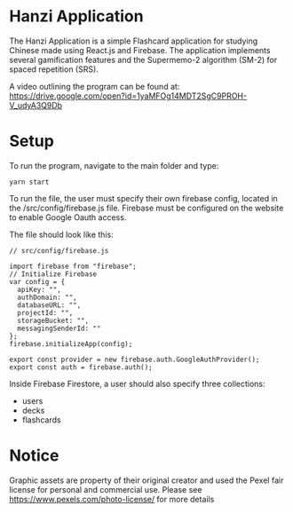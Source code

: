 # Hanzi Application

The Hanzi Application is a simple Flashcard application for studying Chinese made using React.js and Firebase. The application implements several gamification features and the Supermemo-2 algorithm (SM-2) for spaced repetition (SRS).

A video outlining the program can be found at: https://drive.google.com/open?id=1yaMFOg14MDT2SgC9PROH-V_udyA3Q9Db

# Setup
To run the program, navigate to the main folder and type:

    yarn start

To run the file, the user must specify their own firebase config, located in the /src/config/firebase.js file. Firebase must be configured on the website to enable Google Oauth access. 

The file should look like this: 

    // src/config/firebase.js
    
    import firebase from "firebase";
    // Initialize Firebase
    var config = {
      apiKey: "",
      authDomain: "",
      databaseURL: "",
      projectId: "",
      storageBucket: "",
      messagingSenderId: ""
    };
    firebase.initializeApp(config);

    export const provider = new firebase.auth.GoogleAuthProvider();
    export const auth = firebase.auth();

Inside Firebase Firestore, a user should also specify three collections:
+ users
+ decks
+ flashcards

# Notice
Graphic assets are property of their original creator and used the Pexel fair license for personal and commercial use. Please see https://www.pexels.com/photo-license/ for more details

